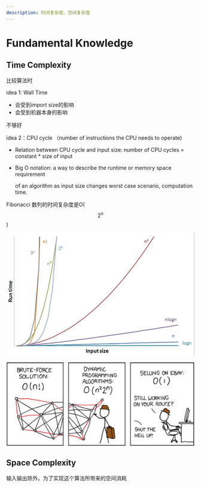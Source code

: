 ```yaml
---
description: 时间复杂度、空间复杂度
---
```


# Fundamental Knowledge

## Time Complexity 

比较算法时 

idea 1: Wall Time 

* 会受到import size的影响
* 会受到机器本身的影响

不够好

idea 2：CPU cycle （number of instructions the CPU needs to operate\)

* Relation between CPU cycle and input size: number of CPU cycles = constant \* size of input
* Big O notation: a way to describe the runtime or memory space requirement

  of an algorithm as input size changes worst case scenario, computation time.

Fibonacci 数列的时间复杂度是O\( $$2^{n}$$ \)

![](../.gitbook/assets/image%20%2814%29.png)

![](../.gitbook/assets/image%20%2811%29.png)

## Space Complexity 

输入输出除外，为了实现这个算法所带来的空间消耗

